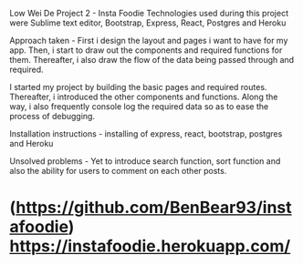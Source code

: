 Low Wei De Project 2 - Insta Foodie 
Technologies used during this project were Sublime text editor, Bootstrap, Express, React, Postgres and Heroku

Approach taken - First i design the layout and pages i want to have for my app. Then, i start to draw out the components and required functions for them. Thereafter, i also draw the flow of the data being passed through and required. 

I started my project by building the basic pages and required routes. Thereafter, i introduced the other components and functions. Along the way, i also frequently console log the required data so as to ease the process of debugging. 

Installation instructions - installing of express, react, bootstrap, postgres and Heroku

Unsolved problems - Yet to introduce search function, sort function and also the ability for users to comment on each other posts.  

# (https://github.com/BenBear93/instafoodie) https://instafoodie.herokuapp.com/



